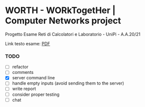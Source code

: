 # WORTH - WORkTogetHer | Computer Networks project

Progetto Esame Reti di Calcolatori e Laboratorio - UniPi - A.A.20/21

Link testo esame: [PDF](https://elearning.di.unipi.it/mod/assign/view.php?id=9760)

### TODO

- [ ] refactor
- [ ] comments
- [x] server command line
- [ ] handle empty inputs (avoid sending them to the server)
- [ ] write report
- [ ] consider proper testing
- [ ] chat
